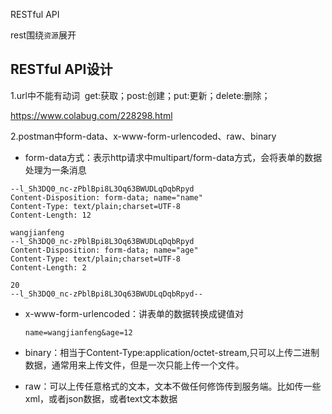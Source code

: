 RESTful API

rest围绕`资源`展开

## RESTful API设计

1.url中不能有动词
​	get:获取；post:创建；put:更新；delete:删除；











https://www.colabug.com/228298.html



2.postman中form-data、x-www-form-urlencoded、raw、binary

- ​	form-data方式：表示http请求中multipart/form-data方式，会将表单的数据处理为一条消息

```
--l_Sh3DQ0_nc-zPblBpi8L3Oq63BWUDLqDqbRpyd
Content-Disposition: form-data; name="name"
Content-Type: text/plain;charset=UTF-8
Content-Length: 12

wangjianfeng
--l_Sh3DQ0_nc-zPblBpi8L3Oq63BWUDLqDqbRpyd
Content-Disposition: form-data; name="age"
Content-Type: text/plain;charset=UTF-8
Content-Length: 2

20
--l_Sh3DQ0_nc-zPblBpi8L3Oq63BWUDLqDqbRpyd--
```

- x-www-form-urlencoded：讲表单的数据转换成键值对

  ```
  name=wangjianfeng&age=12
  ```

-  binary：相当于Content-Type:application/octet-stream,只可以上传二进制数据，通常用来上传文件，但是一次只能上传一个文件。
- raw：可以上传任意格式的文本，文本不做任何修饰传到服务端。比如传一些xml，或者json数据，或者text文本数据